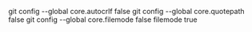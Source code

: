 git config --global core.autocrlf false
git config --global core.quotepath false
git config --global core.filemode false filemode true